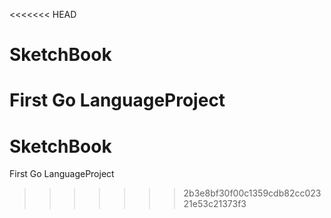 <<<<<<< HEAD
# SketchBook
First Go LanguageProject
=======
# SketchBook
First Go LanguageProject
>>>>>>> 2b3e8bf30f00c1359cdb82cc02321e53c21373f3
